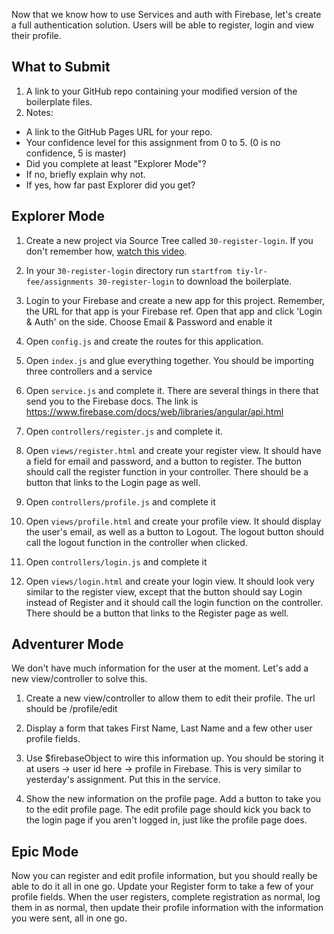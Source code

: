 Now that we know how to use Services and auth with Firebase, let's create a full authentication solution. Users will be able to register, login and view their profile.

## What to Submit

1. A link to your GitHub repo containing your modified version of the boilerplate files.
2. Notes:
  * A link to the GitHub Pages URL for your repo.
  * Your confidence level for this assignment from 0 to 5. (0 is no confidence, 5 is master)
  * Did you complete at least "Explorer Mode"?
  * If no, briefly explain why not.
  * If yes, how far past Explorer did you get?  

## Explorer Mode

1. Create a new project via Source Tree called `30-register-login`. If you don't remember how, [watch this video](https://www.youtube.com/watch?v=Mp3LYUVKoKU).

2. In your `30-register-login` directory run `startfrom tiy-lr-fee/assignments 30-register-login` to download the boilerplate.

3. Login to your Firebase and create a new app for this project. Remember, the URL for that app is your Firebase ref. Open that app and click 'Login & Auth' on the side. Choose Email & Password and enable it

4. Open `config.js` and create the routes for this application.

6. Open `index.js` and glue everything together. You should be importing three controllers and a service

7. Open `service.js` and complete it. There are several things in there that send you to the Firebase docs. The link is https://www.firebase.com/docs/web/libraries/angular/api.html

8. Open `controllers/register.js` and complete it.

9. Open `views/register.html` and create your register view. It should have a field for email and password, and a button to register. The button should call the register function in your controller. There should be a button that links to the Login page as well.

10. Open `controllers/profile.js` and complete it

11. Open `views/profile.html` and create your profile view. It should display the user's email, as well as a button to Logout. The logout button should call the logout function in the controller when clicked.

12. Open `controllers/login.js` and complete it

13. Open `views/login.html` and create your login view. It should look very similar to the register view, except that the button should say Login instead of Register and it should call the login function on the controller. There should be a button that links to the Register page as well.

## Adventurer Mode

We don't have much information for the user at the moment. Let's add a new view/controller to solve this.

1. Create a new view/controller to allow them to edit their profile. The url should be /profile/edit

2. Display a form that takes First Name, Last Name and a few other user profile fields.

3. Use $firebaseObject to wire this information up. You should be storing it at users -> user id here -> profile in Firebase. This is very similar to yesterday's assignment. Put this in the service.

4. Show the new information on the profile page. Add a button to take you to the edit profile page. The edit profile page should kick you back to the login page if you aren't logged in, just like the profile page does.

## Epic Mode

Now you can register and edit profile information, but you should really be able to do it all in one go. Update your Register form to take a few of your profile fields. When the user registers, complete registration as normal, log them in as normal, then update their profile information with the information you were sent, all in one go.
